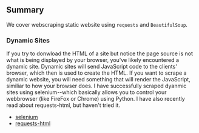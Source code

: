 ## Summary

We cover webscraping static website using `requests` and `BeautifulSoup`.

### Dynamic Sites

If you try to donwload the HTML of a site but notice the page source is not what is being displayed by your browser, you've likely encountered a dynamic site.  Dynamic sites will send JavaScript code to the clients' browser, which then is used to create the HTML.  If you want to scrape a dynamic website, you will need something that will render the JavaScript, similiar to how your browser does.   I have successfully scraped dyanmic sites using selenium--which basically allows you to control your webbrowser (like FireFox or Chrome) using Python.  I have also recently read about requests-html, but haven't tried it.

* [selenium](https://selenium-python.readthedocs.io)
* [requests-html](https://github.com/psf/requests-html)
